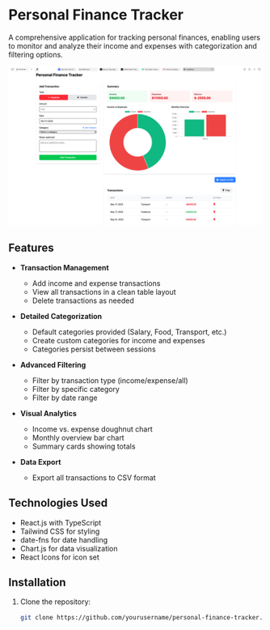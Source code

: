 # Personal Finance Tracker

A comprehensive application for tracking personal finances, enabling users to monitor and analyze their income and expenses with categorization and filtering options.

![App Screenshot](./screenshot.png)

## Features

- **Transaction Management**
    - Add income and expense transactions
    - View all transactions in a clean table layout
    - Delete transactions as needed

- **Detailed Categorization**
    - Default categories provided (Salary, Food, Transport, etc.)
    - Create custom categories for income and expenses
    - Categories persist between sessions

- **Advanced Filtering**
    - Filter by transaction type (income/expense/all)
    - Filter by specific category
    - Filter by date range

- **Visual Analytics**
    - Income vs. expense doughnut chart
    - Monthly overview bar chart
    - Summary cards showing totals

- **Data Export**
    - Export all transactions to CSV format

## Technologies Used

- React.js with TypeScript
- Tailwind CSS for styling
- date-fns for date handling
- Chart.js for data visualization
- React Icons for icon set

## Installation

1. Clone the repository:
   ```bash
   git clone https://github.com/yourusername/personal-finance-tracker.git